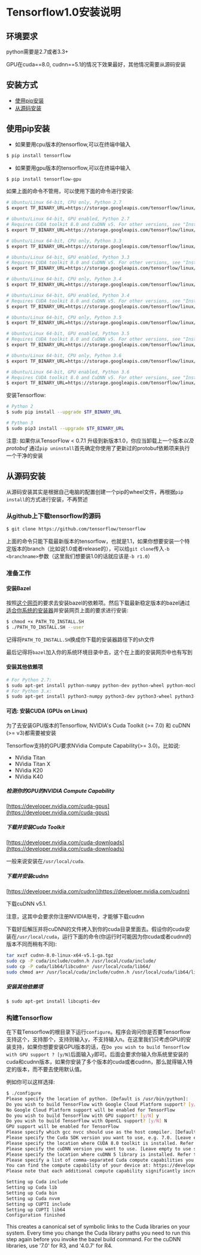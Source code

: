# Tensorflow1.0安装说明
## 环境要求
python需要是2.7或者3.3+

GPU在cuda==8.0, cudnn==5.1的情况下效果最好，其他情况需要从源码安装
## 安装方式
* [使用pip安装](#使用pip安装)
* [从源码安装](#从源码安装)
## 使用pip安装
* 如果要用cpu版本的tensorflow,可以在终端中输入
```bash
$ pip install tensorflow
```
* 如果要用gpu版本的tensorflow,可以在终端中输入
```bash
$ pip install tensorflow-gpu
```
如果上面的命令不管用，可以使用下面的命令进行安装:

```bash
# Ubuntu/Linux 64-bit, CPU only, Python 2.7
$ export TF_BINARY_URL=https://storage.googleapis.com/tensorflow/linux/cpu/tensorflow-1.0.1-cp27-none-linux_x86_64.whl

# Ubuntu/Linux 64-bit, GPU enabled, Python 2.7
# Requires CUDA toolkit 8.0 and CuDNN v5. For other versions, see "Installing from sources" below.
$ export TF_BINARY_URL=https://storage.googleapis.com/tensorflow/linux/gpu/tensorflow_gpu-1.0.1-cp27-none-linux_x86_64.whl

# Ubuntu/Linux 64-bit, CPU only, Python 3.3
$ export TF_BINARY_URL=https://storage.googleapis.com/tensorflow/linux/cpu/tensorflow-1.0.1-cp33-cp33m-linux_x86_64.whl

# Ubuntu/Linux 64-bit, GPU enabled, Python 3.3
# Requires CUDA toolkit 8.0 and CuDNN v5. For other versions, see "Installing from sources" below.
$ export TF_BINARY_URL=https://storage.googleapis.com/tensorflow/linux/gpu/tensorflow_gpu-1.0.1-cp33-cp33m-linux_x86_64.whl

# Ubuntu/Linux 64-bit, CPU only, Python 3.4
$ export TF_BINARY_URL=https://storage.googleapis.com/tensorflow/linux/cpu/tensorflow-1.0.1-cp34-cp34m-linux_x86_64.whl

# Ubuntu/Linux 64-bit, GPU enabled, Python 3.4
# Requires CUDA toolkit 8.0 and CuDNN v5. For other versions, see "Installing from sources" below.
$ export TF_BINARY_URL=https://storage.googleapis.com/tensorflow/linux/gpu/tensorflow_gpu-1.0.1-cp34-cp34m-linux_x86_64.whl

# Ubuntu/Linux 64-bit, CPU only, Python 3.5
$ export TF_BINARY_URL=https://storage.googleapis.com/tensorflow/linux/cpu/tensorflow-1.0.1-cp35-cp35m-linux_x86_64.whl

# Ubuntu/Linux 64-bit, GPU enabled, Python 3.5
# Requires CUDA toolkit 8.0 and CuDNN v5. For other versions, see "Installing from sources" below.
$ export TF_BINARY_URL=https://storage.googleapis.com/tensorflow/linux/gpu/tensorflow_gpu-1.0.1-cp35-cp35m-linux_x86_64.whl

# Ubuntu/Linux 64-bit, CPU only, Python 3.6
$ export TF_BINARY_URL=https://storage.googleapis.com/tensorflow/linux/cpu/tensorflow-1.0.1-cp36-cp36m-linux_x86_64.whl

# Ubuntu/Linux 64-bit, GPU enabled, Python 3.6
# Requires CUDA toolkit 8.0 and CuDNN v5. For other versions, see "Installing from sources" below.
$ export TF_BINARY_URL=https://storage.googleapis.com/tensorflow/linux/gpu/tensorflow_gpu-1.0.1-cp36-cp36m-linux_x86_64.whl

```

安装Tensorflow:

```bash
# Python 2
$ sudo pip install --upgrade $TF_BINARY_URL

# Python 3
$ sudo pip3 install --upgrade $TF_BINARY_URL
```

注意: 如果你从TensorFlow < 0.7.1 升级到新版本1.0，你应当卸载上一个版本*以及protobuf* 通过`pip uninstall`首先确定你使用了更新过的protobuf依赖项来执行一个干净的安装

## 从源码安装
从源码安装其实是根据自己电脑的配置创建一个pip的wheel文件，再根据```pip install```的方式进行安装，不再赘述
### 从github上下载tensorflow的源码
```bash
$ git clone https://github.com/tensorflow/tensorflow
```
上面的命令只能下载最新版本的tensorflow，也就是1.1，如果你想要安装一个特定版本的branch（比如说1.0或者release的），可以给```git clone```传入```-b <branchname>```参数（这里我们想要装1.0的话就应该是```-b r1.0```）
### 准备工作
#### 安装Bazel

按照[这个网页](http://bazel.build/docs/install.html)的要求去安装bazel的依赖项。然后下载最新稳定版本的bazel通过[适合你系统的安装器](https://github.com/bazelbuild/bazel/releases)并安装网页上面的要求进行安装:

```bash
$ chmod +x PATH_TO_INSTALL.SH
$ ./PATH_TO_INSTALL.SH --user
```

记得将`PATH_TO_INSTALL.SH`换成你下载的安装器路径下的sh文件

最后记得将`bazel`加入你的系统环境目录中去，这个在上面的安装网页中也有写到

#### 安装其他依赖项

```bash
# For Python 2.7:
$ sudo apt-get install python-numpy python-dev python-wheel python-mock
# For Python 3.x:
$ sudo apt-get install python3-numpy python3-dev python3-wheel python3-mock
```

#### 可选: 安装CUDA (GPUs on Linux)

为了去安装GPU版本的Tensorflow, NVIDIA's Cuda Toolkit
(>= 7.0) 和 cuDNN (>= v3)都需要被安装

Tensorflow支持的GPU要求NVidia Compute Capability(\>= 3.0)。比如说:

* NVidia Titan
* NVidia Titan X
* NVidia K20
* NVidia K40

##### 检测你的GPU的NVIDIA Compute Capability

[https://developer.nvidia.com/cuda-gpus](https://developer.nvidia.com/cuda-gpus)

##### 下载并安装Cuda Toolkit

[https://developer.nvidia.com/cuda-downloads](https://developer.nvidia.com/cuda-downloads)

一般来说安装在`/usr/local/cuda`.

##### 下载并安装cudnn

[https://developer.nvidia.com/cudnn](https://developer.nvidia.com/cudnn)

下载cuDNN v5.1.

注意，这其中会要求你注册NVIDIA账号，才能够下载cudnn

下载好后解压并将cuDNN的文件拷入到你的cuda目录里面去。假设你的cuda安装在`/usr/local/cuda`，运行下面的命令(你运行时可能因为你cuda或者cudnn的版本不同而稍有不同):

``` bash
tar xvzf cudnn-8.0-linux-x64-v5.1-ga.tgz
sudo cp -P cuda/include/cudnn.h /usr/local/cuda/include/
sudo cp -P cuda/lib64/libcudnn* /usr/local/cuda/lib64/
sudo chmod a+r /usr/local/cuda/include/cudnn.h /usr/local/cuda/lib64/libcudnn*
```

##### 安装其他依赖项

```bash
$ sudo apt-get install libcupti-dev
```

### 构建Tensorflow
在下载Tensorflow的根目录下运行`configure`。程序会询问你是否要Tensorflow支持这个，支持那个，支持则输入y，不支持输入n。在这里我们只考虑GPU的安装支持，如果你想要安装GPU版本的话，在```Do you wish to build Tensorflow with GPU support ? [y/N]```后面输入```y```即可。后面会要求你输入你系统里安装的cuda和cudnn版本，如果你安装了多个版本的cuda或者cudnn，那么就得输入特定的版本，而不要去使用默认值。

例如你可以这样选择:

```bash
$ ./configure
Please specify the location of python. [Default is /usr/bin/python]:
Do you wish to build TensorFlow with Google Cloud Platform support? [y/N] N
No Google Cloud Platform support will be enabled for TensorFlow
Do you wish to build TensorFlow with GPU support? [y/N] y
Do you wish to build TensorFlow with OpenCL support? [y/N] N
GPU support will be enabled for TensorFlow
Please specify which gcc nvcc should use as the host compiler. [Default is /usr/bin/gcc]:
Please specify the Cuda SDK version you want to use, e.g. 7.0. [Leave empty to use system default]: 8.0
Please specify the location where CUDA 8.0 toolkit is installed. Refer to README.md for more details. [Default is /usr/local/cuda]:
Please specify the cuDNN version you want to use. [Leave empty to use system default]: 5
Please specify the location where cuDNN 5 library is installed. Refer to README.md for more details. [Default is /usr/local/cuda]:
Please specify a list of comma-separated Cuda compute capabilities you want to build with.
You can find the compute capability of your device at: https://developer.nvidia.com/cuda-gpus.
Please note that each additional compute capability significantly increases your build time and binary size.

Setting up Cuda include
Setting up Cuda lib
Setting up Cuda bin
Setting up Cuda nvvm
Setting up CUPTI include
Setting up CUPTI lib64
Configuration finished
```

[Default is: "3.5,5.2"]: 3.0

This creates a canonical set of symbolic links to the Cuda libraries on your
system.  Every time you change the Cuda library paths you need to run this step
again before you invoke the bazel build command. For the cuDNN libraries, use
'7.0' for R3, and '4.0.7' for R4.
